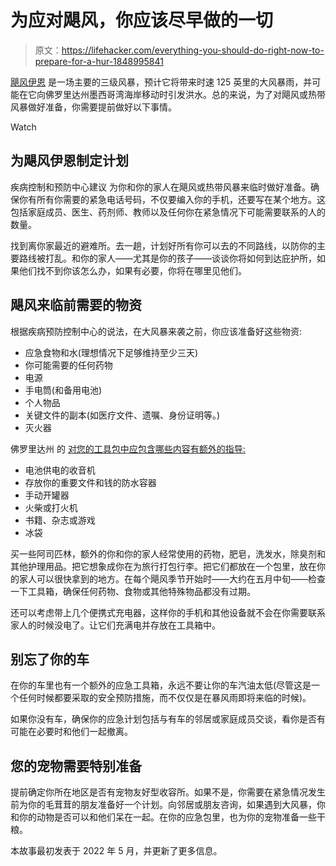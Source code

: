 # 为应对飓风，你应该尽早做的一切

> 原文：<https://lifehacker.com/everything-you-should-do-right-now-to-prepare-for-a-hur-1848995841>

[飓风伊恩](https://www.nhc.noaa.gov/refresh/graphics_at4+shtml/042148.shtml?inundation) 是一场主要的三级风暴，预计它将带来时速 125 英里的大风暴雨，并可能在它向佛罗里达州墨西哥湾海岸移动时引发洪水。总的来说，为了对飓风或热带风暴做好准备，你需要提前做好以下事情。

Watch

## **为飓风伊恩制定计划**

疾病控制和预防中心建议 为你和你的家人在飓风或热带风暴来临时做好准备。确保你有所有你需要的紧急电话号码，不仅要编入你的手机，还要写在某个地方。这包括家庭成员、医生、药剂师、教师以及任何你在紧急情况下可能需要联系的人的数量。

找到离你家最近的避难所。去一趟，计划好所有你可以去的不同路线，以防你的主要路线被打乱。和你的家人——尤其是你的孩子——谈谈你将如何到达庇护所，如果他们找不到你该怎么办，如果有必要，你将在哪里见他们。

## **飓风来临前需要的物资**

根据疾病预防控制中心的说法，在大风暴来袭之前，你应该准备好这些物资:

*   应急食物和水(理想情况下足够维持至少三天)
*   你可能需要的任何药物
*   电源
*   手电筒(和备用电池)
*   个人物品
*   关键文件的副本(如医疗文件、遗嘱、身份证明等。)
*   灭火器

佛罗里达州 的 [对您的工具包中应包含哪些内容有额外的指导:](https://www.stateofflorida.com/articles/hurricane-preparedness-guide/)

*   电池供电的收音机
*   存放你的重要文件和钱的防水容器
*   手动开罐器
*   火柴或打火机
*   书籍、杂志或游戏
*   冰袋

买一些阿司匹林，额外的你和你的家人经常使用的药物，肥皂，洗发水，除臭剂和其他护理用品。把它想象成你在为旅行打包行李。把它们都放在一个包里，放在你的家人可以很快拿到的地方。在每个飓风季节开始时——大约在五月中旬——检查一下工具箱，确保任何药物、食物或其他特殊物品都没有过期。

还可以考虑带上几个便携式充电器，这样你的手机和其他设备就不会在你需要联系家人的时候没电了。让它们充满电并存放在工具箱中。

## **别忘了你的车**

在你的车里也有一个额外的应急工具箱，永远不要让你的车汽油太低(尽管这是一个任何时候都要采取的安全预防措施，而不仅仅是在暴风雨即将来临的时候)。

如果你没有车，确保你的应急计划包括与有车的邻居或家庭成员交谈，看你是否有可能在必要时和他们一起撤离。

## **您的宠物需要特别准备**

提前确定你所在地区是否有宠物友好型收容所。如果不是，你需要在紧急情况发生前为你的毛茸茸的朋友准备好一个计划。向邻居或朋友咨询，如果遇到大风暴，你和你的动物是否可以和他们呆在一起。在你的应急包里，也为你的宠物准备一些干粮。

本故事最初发表于 2022 年 5 月，并更新了更多信息。